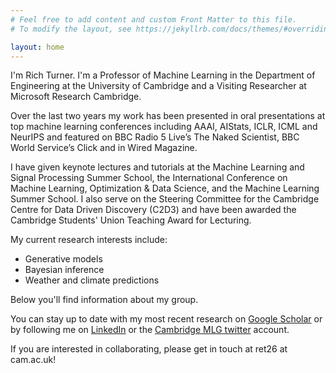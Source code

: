 ```yaml
---
# Feel free to add content and custom Front Matter to this file.
# To modify the layout, see https://jekyllrb.com/docs/themes/#overriding-theme-defaults

layout: home
---
```


I'm Rich Turner. I'm a Professor of Machine Learning in the Department of Engineering at the University of Cambridge and a Visiting Researcher at Microsoft Research Cambridge.

Over the last two years my work has been presented in oral presentations at top machine learning conferences including AAAI, AIStats, ICLR, ICML and NeurIPS and featured on BBC Radio 5 Live’s The Naked Scientist, BBC World Service’s Click and in Wired Magazine.

I have given keynote lectures and tutorials at the Machine Learning and Signal Processing Summer School, the International Conference on Machine Learning, Optimization & Data Science, and the Machine Learning Summer School. I also serve on the Steering Committee for the Cambridge Centre for Data Driven Discovery (C2D3) and have been awarded the Cambridge Students' Union Teaching Award for Lecturing.

My current research interests include:

* Generative models
* Bayesian inference
* Weather and climate predictions

Below you'll find information about my group.

You can stay up to date with my most recent research on [Google Scholar](https://scholar.google.com/citations?user=DgLEyZgAAAAJ&hl=en) or by following me on [LinkedIn](https://www.linkedin.com/in/richard-turner-0036882b/) or the [Cambridge MLG twitter](https://twitter.com/cambridgemlg) account.  

If you are interested in collaborating, please get in touch at ret26 at cam.ac.uk!
